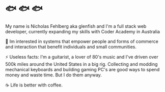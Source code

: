 # 	🐟	🐟	🐟

My name is Nicholas Fehlberg aka glenfish and I'm a full stack web developer, currently expanding my skills with Coder Academy in Australia

💬   Im interested in systems that empower people and forms of commerce and interaction that benefit individuals and small communities.

⚡   Useless facts: I'm a guitarist, a lover of 80's music and I've driven over 500k miles around the United States in a big rig. Collecting and modding mechanical keyboards and building gaming PC's are good ways to spend money and waste time. But I do them anyway.

☕ Life is better with coffee.  

